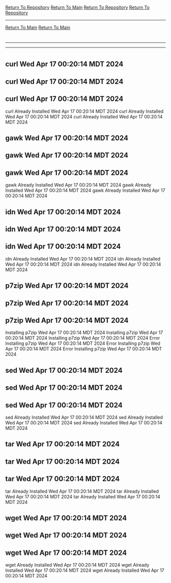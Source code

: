 [Return To Repository](https://github.com/DigitalWarrior/piholeparser/)
[Return To Main](https://github.com/DigitalWarrior/piholeparser/blob/master/RecentRunLogs/Mainlog.md)
[Return To Repository](https://github.com/DigitalWarrior/piholeparser/)
[Return To Repository](https://github.com/DigitalWarrior/piholeparser/)
____________________________________
[Return To Main](https://github.com/DigitalWarrior/piholeparser/blob/master/RecentRunLogs/Mainlog.md)
[Return To Main](https://github.com/DigitalWarrior/piholeparser/blob/master/RecentRunLogs/Mainlog.md)
# 
____________________________________
____________________________________
# 
# 
## curl Wed Apr 17 00:20:14 MDT 2024
## curl Wed Apr 17 00:20:14 MDT 2024
## curl Wed Apr 17 00:20:14 MDT 2024
curl Already Installed Wed Apr 17 00:20:14 MDT 2024
curl Already Installed Wed Apr 17 00:20:14 MDT 2024
curl Already Installed Wed Apr 17 00:20:14 MDT 2024
## gawk Wed Apr 17 00:20:14 MDT 2024
## gawk Wed Apr 17 00:20:14 MDT 2024
## gawk Wed Apr 17 00:20:14 MDT 2024
gawk Already Installed Wed Apr 17 00:20:14 MDT 2024
gawk Already Installed Wed Apr 17 00:20:14 MDT 2024
gawk Already Installed Wed Apr 17 00:20:14 MDT 2024
## idn Wed Apr 17 00:20:14 MDT 2024
## idn Wed Apr 17 00:20:14 MDT 2024
## idn Wed Apr 17 00:20:14 MDT 2024
idn Already Installed Wed Apr 17 00:20:14 MDT 2024
idn Already Installed Wed Apr 17 00:20:14 MDT 2024
idn Already Installed Wed Apr 17 00:20:14 MDT 2024
## p7zip Wed Apr 17 00:20:14 MDT 2024
## p7zip Wed Apr 17 00:20:14 MDT 2024
## p7zip Wed Apr 17 00:20:14 MDT 2024
Installing p7zip Wed Apr 17 00:20:14 MDT 2024
Installing p7zip Wed Apr 17 00:20:14 MDT 2024
Installing p7zip Wed Apr 17 00:20:14 MDT 2024
Error Installing p7zip Wed Apr 17 00:20:14 MDT 2024
Error Installing p7zip Wed Apr 17 00:20:14 MDT 2024
Error Installing p7zip Wed Apr 17 00:20:14 MDT 2024
## sed Wed Apr 17 00:20:14 MDT 2024
## sed Wed Apr 17 00:20:14 MDT 2024
## sed Wed Apr 17 00:20:14 MDT 2024
sed Already Installed Wed Apr 17 00:20:14 MDT 2024
sed Already Installed Wed Apr 17 00:20:14 MDT 2024
sed Already Installed Wed Apr 17 00:20:14 MDT 2024
## tar Wed Apr 17 00:20:14 MDT 2024
## tar Wed Apr 17 00:20:14 MDT 2024
## tar Wed Apr 17 00:20:14 MDT 2024
tar Already Installed Wed Apr 17 00:20:14 MDT 2024
tar Already Installed Wed Apr 17 00:20:14 MDT 2024
tar Already Installed Wed Apr 17 00:20:14 MDT 2024
## wget Wed Apr 17 00:20:14 MDT 2024
## wget Wed Apr 17 00:20:14 MDT 2024
## wget Wed Apr 17 00:20:14 MDT 2024
wget Already Installed Wed Apr 17 00:20:14 MDT 2024
wget Already Installed Wed Apr 17 00:20:14 MDT 2024
wget Already Installed Wed Apr 17 00:20:14 MDT 2024
